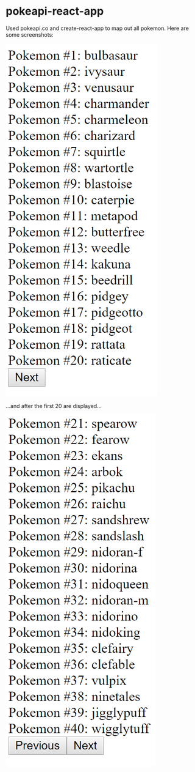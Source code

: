 # pokeapi-react-app

Used pokeapi.co and create-react-app to map out all pokemon. Here are some screenshots:


![](screenshot1.PNG)


...and after the first 20 are displayed...



![](screenshot2.PNG)
